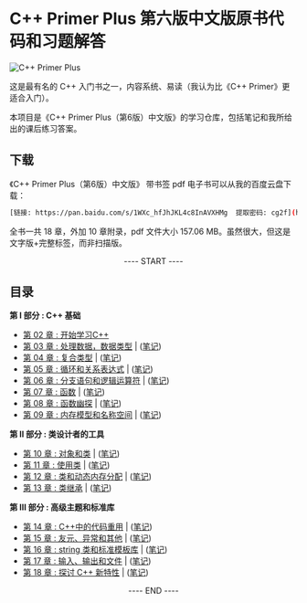 # C++ Primer Plus 第六版中文版原书代码和习题解答

![C++ Primer Plus](https://static.fungenomics.com/images/2021/07/c-primer-plus6.jpg)

这是最有名的 C++ 入门书之一，内容系统、易读（我认为比《C++ Primer》更适合入门）。

本项目是《C++ Primer Plus（第6版）中文版》的学习仓库，包括笔记和我所给出的课后练习答案。


## 下载

《C++ Primer Plus（第6版）中文版》 带书签 pdf 电子书可以从我的百度云盘下载：

```bash
[链接: https://pan.baidu.com/s/1WXc_hfJhJKL4c8InAVXHMg  提取密码: cg2f](https://1drv.ms/b/s!AsgzATN6SnKsgj8bQwBmgZzKpjMy?e=XXY3tI)
```

全书一共 18 章，外加 10 章附录，pdf 文件大小 157.06 MB。虽然很大，但这是文字版+完整标签，而非扫描版。


<p align="center"><a> ---- START ---- </a></p>

## 目录

**第 I 部分 : C++ 基础**

- [第 02 章 : 开始学习C++](practice/chapter02/README.md)
- [第 03 章 : 处理数据，数据类型](practice/chapter03/README.md) | ([笔记](booknotes/chapter03.md))
- [第 04 章 : 复合类型](practice/chapter04/README.md) | ([笔记](booknotes/chapter04.md))
- [第 05 章 : 循环和关系表达式](practice/chapter05/README.md) | ([笔记](booknotes/chapter05.md))
- [第 06 章 : 分支语句和逻辑运算符](practice/chapter06/README.md) | ([笔记](booknotes/chapter06.md))
- [第 07 章 : 函数](practice/chapter07/README.md) | ([笔记](booknotes/chapter07.md))
- [第 08 章 : 函数幽探](practice/chapter08/README.md) | ([笔记](booknotes/chapter08.md))
- [第 09 章 : 内存模型和名称空间](practice/chapter09/README.md) | ([笔记](booknotes/chapter09.md))

**第 II 部分 : 类设计者的工具**

- [第 10 章 : 对象和类](practice/chapter10/README.md) | ([笔记](booknotes/chapter10.md))
- [第 11 章 : 使用类](practice/chapter11/README.md) | ([笔记](booknotes/chapter11.md))
- [第 12 章 : 类和动态内存分配](practice/chapter12/README.md) | ([笔记](booknotes/chapter12.md))
- [第 13 章 : 类继承](practice/chapter13/README.md) | ([笔记](booknotes/chapter13.md))

**第 III 部分 : 高级主题和标准库**

- [第 14 章 : C++中的代码重用](practice/chapter14/README.md) | ([笔记](booknotes/chapter14.md))
- [第 15 章 : 友元、异常和其他](practice/chapter15/README.md) | ([笔记](booknotes/chapter15.md))
- [第 16 章 : string 类和标准模板库](practice/chapter16/README.md) | ([笔记](booknotes/chapter16.md))
- [第 17 章 : 输入、输出和文件](practice/chapter17/README.md) | ([笔记](booknotes/chapter17.md))
- [第 18 章 : 探讨 C++ 新特性](practice/chapter18/README.md) | ([笔记](booknotes/chapter18.md))

<p align="center"><a> ---- END ---- </a></p>



